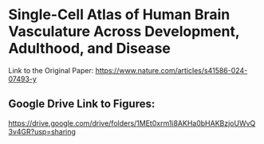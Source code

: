 # Single-Cell Atlas of Human Brain Vasculature Across Development, Adulthood, and Disease
Link to the Original Paper:
https://www.nature.com/articles/s41586-024-07493-y

## Google Drive Link to Figures: 
https://drive.google.com/drive/folders/1MEt0xrm1i8AKHa0bHAKBzjoUWvQ3v4GR?usp=sharing
